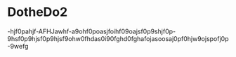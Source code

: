 # DotheDo2
-hjf0pahjf-AFHJawhf-a9ohf0poasjfoihf09oajsf0p9shjf0p-9hsf0p9hjsf0p9hjsf9ohw0fhdas0i90fghd0fghafojasoosaj0pf0hjw9ojspofj0p-9wefg
